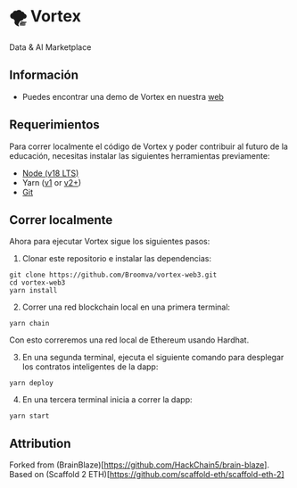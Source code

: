 # 🌪️ Vortex

Data & AI Marketplace

## Información
- Puedes encontrar una demo de Vortex en nuestra [web](https://vortex-web3.vercel.app/)

## Requerimientos

Para correr localmente el código de Vortex y poder contribuir al futuro de la educación, necesitas instalar las siguientes herramientas previamente:

- [Node (v18 LTS)](https://nodejs.org/en/download/)
- Yarn ([v1](https://classic.yarnpkg.com/en/docs/install/) or [v2+](https://yarnpkg.com/getting-started/install))
- [Git](https://git-scm.com/downloads)

## Correr localmente

Ahora para ejecutar Vortex sigue los siguientes pasos:

1. Clonar este repositorio e instalar las dependencias:

```
git clone https://github.com/Broomva/vortex-web3.git
cd vortex-web3
yarn install
```

2. Correr una red blockchain local en una primera terminal:

```
yarn chain
```

Con esto correremos una red local de Ethereum usando Hardhat.

3. En una segunda terminal, ejecuta el siguiente comando para desplegar los contratos inteligentes de la dapp:

```
yarn deploy
```

4. En una tercera terminal inicia a correr la dapp:

```
yarn start
```

## Attribution
Forked from (BrainBlaze)[https://github.com/HackChain5/brain-blaze]. Based on (Scaffold 2 ETH)[https://github.com/scaffold-eth/scaffold-eth-2]
